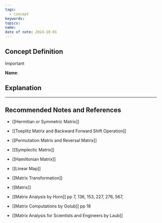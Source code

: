 ```yaml
---
tags:
  - concept
keywords: 
topics: 
name: 
date of note: 2024-10-01
---
```


## Concept Definition

>[!important]
>**Name**: 



## Explanation





-----------
##  Recommended Notes and References


- [[Hermitian or Symmetric Matrix]]
- [[Toeplitz Matrix and Backward Forward Shift Operation]]
- [[Permutation Matrix and Reversal Matrix]]
- [[Symplectic Matrix]]
- [[Hamiltonian Matrix]]


- [[Linear Map]]
- [[Matrix Transformation]]
- [[Matrix]]



- [[Matrix Analysis by Horn]] pp 7, 136, 153, 227, 276, 567, 
- [[Matrix Computations by Golub]] pp 18
- [[Matrix Analysis for Scientists and Engineers by Laub]]